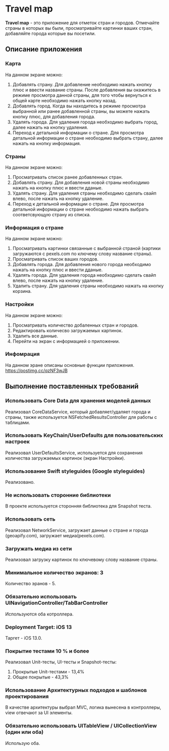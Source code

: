 # Travel map

**Travel map** - это приложение для отметок стран и городов. Отмечайте страны в которых вы были, просматривайте картинки ваших стран, добавляйте города которые вы посетили.

## Описание приложения
### Карта
На данном экране можно:
1. Добавлять страну. Для добавление необходимо нажать кнопку плюс и ввести название страны. После добавления вы окажитесь в режиме просмотра данной страны, для того чтобы вернуться к общей карте необходимо нажать кнопку назад.
2. Добавлять город. Когда вы находитесь в режиме просмотра выбранной или ранее добавленной страны, вы можете нажать кнопку плюс, для добавления города.
3. Удалять города. Для удаления города необходимо выбрать город, далее нажать на кнопку удаления.
4. Переход к детальной информации о стране. Для просмотра детальной информации о стране необходимо выбрать страну, далее нажать на кнопку информация.

### Страны
На данном экране можно:
1. Просматривать список ранее добавленных стран.
2. Добавлять страну. Для добавления новой страны необходимо нажать на кнопку плюс и ввести дданые.
3. Удалять страну. Для удаления страны необходимо сделать свайп влево, после нажать на кнопку удаление.
4. Переход к детальной информации о стране. Для просмотра детальной информации о стране необходимо нажать выбрать соответсвующую страну из списка.

### Информация о стране
На данном экране можно:
1. Просматривать картинки связанные с выбранной страной (картики загружаются с pexels.com по ключему слову название страны).
2. Просматривать список ваших городов.
3. Добавлять города. Для добавления нового города необходимо нажать на кнопку плюс и ввести дданые.
4. Удалять города. Для удаления города необходимо сделать свайп влево, после нажать на кнопку удаление.
5. Удалить страну. Для удаления страны необходимо нажать на кнопку корзина.

### Настройки
На данном экране можно:
1. Просматривать количество добаленных стран и городов.
2. Редактировать количесво загружаемых картинок.
3. Удалить все данные.
4. Перейти на экран с информацией о приложении.

### Инфомрация
На данном эране описаны основные функции приложения.
https://postimg.cc/qzNF3wJB

## Выполнение поставленных требований
### Использовать Core Data для хранения моделей данных
Реализовал CoreDataService, который добавляет/удаляет города и страны, также используется NSFetchedResultsController для работы с таблицами.

### Использовать KeyChain/UserDefaults для пользовательских настроек
Реализовал UserDefaultsService, используется для сохранения количества загружаемых картинок (экран Настройки).

### Использование Swift styleguides (Google styleguides)
Реализовано.

### Не использовать сторонние библиотеки
В проекте используется сторонняя библиотека для Snapshot теста.

### Использовать сеть 
Реализовал NetworkService, загружает данные о стране и города (geoapify.com), загружает медиа(pexels.com).

### Загружать медиа из сети
Реализовал загрузку картинок по ключевому слову название страны.

### Минимальное количество экранов: 3
Количество эранов - 5.

### Обязательно использовать UINavigationController/TabBarController
Используются оба котроллера.

### Deployment Target: iOS 13
Таргет - iOS 13.0.

### Покрытие тестами 10 % и более
Реализовал Unit-тесты, UI-тесты и Snapshot-тесты:
1. Прокрытые Unit-тестами - 13,4%
2. Общее покрытые - 43,3%

### Использование Архитектурных подходов и шаблонов проектирования
В качестве архитектуры выбрал MVC, логика вынесена в контроллеры, view отвечают за UI элементы.

### Обязательно использовать UITableView / UICollectionView (один или оба)
Использую оба.
